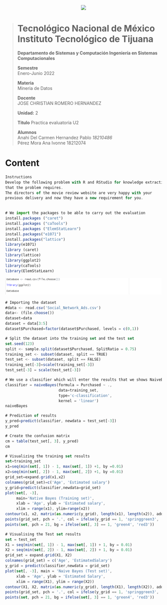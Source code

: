 <p align="center"> 
  <img src="/Images/Title.png" />
</p>

> # Tecnológico Nacional de México Instituto Tecnológico de Tijuana
>
>
> **Departamento de Sistemas y Computación Ingeniería en Sistemas Computacionales**
>
> **Semestre**<br>
> Enero-Junio 2022
>
> **Materia**<br>
> Mineria de Datos
>
> **Docente**<br>
> JOSE CHRISTIAN ROMERO HERNANDEZ
>
> **Unidad:** 2
>
> **Titulo**
> Practica evaluatoria U2
>
> **Alumnos**<br>
> Anahi Del Carmen Hernandez Pablo *18210486* <br>
> Pérez Mora Ana Ivonne  	    18212074


# Content

```js
Instructions
Develop the following problem with R and RStudio for knowledge extraction
that the problem requires.
The directors of the movie review website are very happy with your
previous delivery and now they have a new requirement for you.
```

 

```js

# We import the packages to be able to carry out the evaluation   
install.packages ("caret")  
install.packages ("caTools")  
install.packages ("ElemStatLearn")  
install.packages("e1071")  
install.packages("lattice")  
library(e1071)  
library (caret)  
library(lattice)  
library(ggplot2)  
library(caTools)  
library(ElemStatLearn) 
```
<p align="center"> 
  <img src="/Imagen/im1.png" />
</p>

```js
# Importing the dataset  
#data <- read.csv('Social_Network_Ads.csv')  
data<- (file.choose())    
dataset=data  
dataset = data[3:5]  
dataset$Purchased=factor(dataset$Purchased, levels = c(0,1)) 
```

```js
# Split the dataset into the training set and the test set  
set.seed(123)    
split <- sample.split(dataset$Purchased, SplitRatio = 0.75)  
training_set <- subset(dataset, split == TRUE)  
test_set <- subset(dataset, split == FALSE)  
training_set[-3]=scale(training_set[-3])  
test_set[-3] = scale(test_set[-3])  
```


```js
# We use a classifier which will enter the results that we shows NaiveBayes  
classifier = naiveBayes(formula = Purchased ~ .,    
                        data=training_set,  
                        type='c-classification',  
                        kernel = 'linear')  
naiveBayes  

```


```js
# Prediction of results  
y_pred=predict(classifier, newdata = test_set[-3])  
y_pred  
```

```js
# Create the confusion matrix  
cm = table(test_set[, 3], y_pred)  
cm  

```

```js
# Visualizing the training set results  
set=training_set  
x1=seq(min(set[, 1]) - 1, max(set[, 1]) +1, by =0.01)  
x2=seq(min(set[, 2]) - 1, max(set[, 2]) +1, by =0.01)  
grid_set=expand.grid(x1,x2)  
colnames(grid_set)=c('Age', 'Estimated salary')  
y_grid=predict(classifier,newdata=grid_set)  
plot(set[, -3],  
     main='Native Bayes (Training set)',  
     xlab = 'Age', ylab = 'Estimated salary',  
     xlim = range(x1), ylim=range(x2))  
contour(x1, x2, matrix(as.numeric(y_grid), length(x1), length(x2)), add=TRUE)  
points(grid_set, pch = '.', col = ifelse(y_grid == 1, 'springgreen3', 'tomato'))  
points(set, pch = 21, bg = ifelse(set[, 3] == 1, 'green4', 'red3'))  


```

 

```js
# Visualising the Test set results  
set = test_set  
X1 = seq(min(set[, 1]) - 1, max(set[, 1]) + 1, by = 0.01)  
X2 = seq(min(set[, 2]) - 1, max(set[, 2]) + 1, by = 0.01)  
grid_set = expand.grid(X1, X2)  
colnames(grid_set) = c('Age', 'EstimatedSalary')  
y_grid = predict(classifier,newdata = grid_set)  
plot(set[, -3], main = 'Naive Bayes (Test set)',  
     xlab = 'Age', ylab = 'Estimated Salary',  
     xlim = range(X1), ylim = range(X2))  
contour(X1, X2, matrix(as.numeric(y_grid), length(X1), length(X2)), add = TRUE)  
points(grid_set, pch = '.', col = ifelse(y_grid == 1, 'springgreen3', 'tomato'))  
points(set, pch = 21, bg = ifelse(set[, 3] == 1, 'green4', 'red3'))  

```





